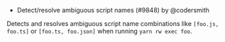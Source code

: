 - Detect/resolve ambiguous script names (#9848) by @codersmith

Detects and resolves ambiguous script name combinations like `[foo.js, foo.ts]` or `[foo.ts, foo.json]` when running `yarn rw exec foo`.
